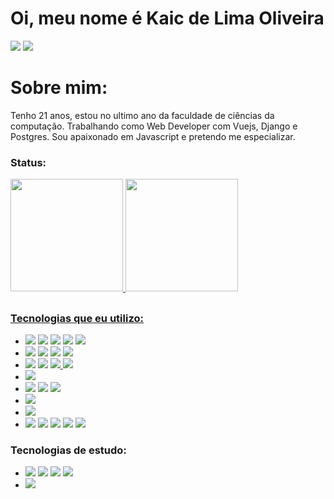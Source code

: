 # Oi, meu nome é Kaic de Lima Oliveira
<div style="display: inline_block">
    <a href="https://instagram.com/kaic.lo" target="_blank"><img src="https://img.shields.io/badge/-Instagram-%23E4405F?style=for-the-badge&logo=instagram&logoColor=white" target="_blank"></a>
    <a href="https://www.linkedin.com/in/kaic-de-lima-oliveira-3633041a4/" target="_blank"><img src="https://img.shields.io/badge/LinkedIn-0077B5?style=for-the-badge&logo=linkedin&logoColor=white" target="_blank"></a>
  </div>
  
# Sobre mim:
<div>
  Tenho 21 anos, estou no ultimo ano da faculdade de ciências da computação. Trabalhando como Web Developer com Vuejs, Django e Postgres. Sou apaixonado em Javascript e pretendo me especializar.
</div>

### Status:
<div>
  <a href="https://github.com/kaicLimaOliveira">
  <img height="180em" src="https://github-readme-stats.vercel.app/api?username=kaicLimaOliveira&show_icons=true&theme=dark&include_all_commits=true&count_private=true"/>
  <img height="180em" src="https://github-readme-stats.vercel.app/api/top-langs/?username=kaicLimaOliveira&layout=compact&langs_count=7&theme=dark"/>
</div>
  
  ##
  
### Tecnologias que eu utilizo: 
  
<div>
  <ul>
    <li>
      <a href="#" target="_blank"><img src="https://img.shields.io/badge/HTML5-E34F26?style=for-the-badge&logo=html5&logoColor=white" target="_blank"></a>
      <a href="#" target="_blank"><img src="https://img.shields.io/badge/CSS3-1572B6?style=for-the-badge&logo=css3&logoColor=white" target="_blank"></a>
      <a href="#" target="_blank"><img src="https://img.shields.io/badge/Sass-CC6699?style=for-the-badge&logo=sass&logoColor=white" target="_blank"></a>
      <a href="#" target="_blank"><img src="https://img.shields.io/badge/Bootstrap-563D7C?style=for-the-badge&logo=bootstrap&logoColor=white" target="_blank"></a>
      <a href="#" target="_blank"><img src="https://img.shields.io/badge/Bulma-00d1b2?style=for-the-badge&logo=bulma&logoColor=white" target="_blank"></a>
    </li>
    <li>
      <a href="#" target="_blank"><img src="https://img.shields.io/badge/JavaScript-1C1C1C?style=for-the-badge&logo=javascript&logoColor=FFFF00" target="_blank"></a>
      <a href="#" target="_blank"><img src="https://img.shields.io/badge/TypeScript-1C1C1C?style=for-the-badge&logo=typescript&logoColor=007ACC" target="_blank"></a>
      <a href="#" target="_blank"><img src="https://img.shields.io/badge/jQuery-0769AD?style=for-the-badge&logo=jquery&logoColor=white" target="_blank"></a>
      <a href="#" target="_blank"><img src="https://img.shields.io/badge/Vue.js-35495E?style=for-the-badge&logo=vue.js&logoColor=4FC08D" target="_blank"></a>
    </li>
    <li>
      <a href="#" target="_blank"><img src="https://img.shields.io/badge/Python-14354C?style=for-the-badge&logo=python&logoColor=white"></a>
      <a href="#" target="_blank"><img src="https://img.shields.io/badge/Flask-000000?style=for-the-badge&logo=flask&logoColor=white" target="_blank"></a>
      <a href="#" target="_blank"><img src="https://img.shields.io/badge/Django-092E20?style=for-the-badge&logo=django&logoColor=white" target="_blank"> 
      <a href="#" target="_blank"><img src="https://img.shields.io/badge/DJANGO-REST-ff1709?style=for-the-badge&logo=django&logoColor=white&color=ff1709&labelColor=gray" target="_blank"> 
      </a>  
    </li>
    <li>
      <a href="#" target="_blank"><img src="https://img.shields.io/badge/Java-1C1C1C?style=for-the-badge&logo=java&logoColor=B22222" target="_blank"></a>
    </li>
    <li>
      <a href="#" target="_blank"><img src="https://img.shields.io/badge/PostgreSQL-316192?style=for-the-badge&logo=postgresql&logoColor=white" target="_blank"></a>
      <a href="#" target="_blank"><img src="https://img.shields.io/badge/MySQL-007ACC?style=for-the-badge&logo=mysql&logoColor=FFD700" target="_blank"></a>
      <a href="#" target="_blank"><img src="https://img.shields.io/badge/MongoDB-4EA94B?style=for-the-badge&logo=mongodb&logoColor=white" target="_blank"></a>
    </li>
    <li>
      <a href="#" target="_blank"><img src="https://img.shields.io/badge/Insomnia-black?style=for-the-badge&logo=insomnia&logoColor=5849BE" target="_blank"></a>
    </li>
    <li>
      <a href="#" target="_blank"><img src="https://img.shields.io/badge/Visual_Studio_Code-0078D4?style=for-the-badge&logo=visual%20studio%20code&logoColor=white"></a>
    </li>
     <li>
      <a href="#" target="_blank"><img src="https://img.shields.io/badge/npm-CB3837?style=for-the-badge&logo=npm&logoColor=white"></a>
      <a href="#" target="_blank"><img src="https://img.shields.io/badge/Pip-14354C?style=for-the-badge&logo=python&logoColor=white"></a>
      <a href="#" target="_blank"><img src="https://img.shields.io/badge/Yarn-2C8EBB?style=for-the-badge&logo=yarn&logoColor=white"></a>
      <a href="#" target="_blank"><img src="https://img.shields.io/badge/Xampp-F37623?style=for-the-badge&logo=xampp&logoColor=white"></a>
       <a href="#" target="_blank"><img src="https://img.shields.io/badge/vite-%23646CFF.svg?style=for-the-badge&logo=vite&logoColor=white"></a>
    </li>
  </ul>
  
</div>
  
### Tecnologias de estudo:
<div>
  <ul>  
    <li>
      <a href="#" target="_blank"><img src="https://img.shields.io/badge/React-20232A?style=for-the-badge&logo=react&logoColor=61DAFB" target="_blank"></a>
      <a href="#" target="_blank"><img src="https://img.shields.io/badge/Next-black?style=for-the-badge&logo=next.js&logoColor=white" target="_blank"></a>
      <a href="#" target="_blank"><img src="https://img.shields.io/badge/Nuxt-002E3B?style=for-the-badge&logo=nuxtdotjs&logoColor=#00DC82"></a>
      <a href="#" target="_blank"><img src="https://img.shields.io/badge/-jest-%23C21325?style=for-the-badge&logo=jest&logoColor=white"></a>
    </li>
     <li>
     <a href="#" target="_blank"><img src="https://img.shields.io/badge/Rabbitmq-FF6600?style=for-the-badge&logo=rabbitmq&logoColor=white"></a>
    </li>
  </ul>
 </div>
  
  ##
  
